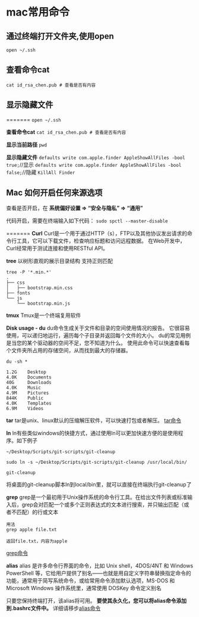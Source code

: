 # mac常用命令

**通过终端打开文件夹,使用open**
----
`open ~/.ssh`

**查看命令cat**
----
`cat id_rsa_chen.pub # 查看是否有内容`

**显示隐藏文件**
----
=======
`open ~/.ssh`

**查看命令cat**
`cat id_rsa_chen.pub # 查看是否有内容`

**显示当前路径**
`pwd`

**显示隐藏文件**
`defaults write com.apple.finder AppleShowAllFiles -bool true;`//显示
`defaults write com.apple.finder AppleShowAllFiles -bool false;`//隐藏
`KillAll Finder`

**Mac 如何开启任何来源选项**
----
查看是否开启，在 **系统偏好设置 => “安全与隐私” => “通用”**

代码开启，需要在终端输入如下代码：
`sudo spctl --master-disable`

=======
**Curl**
Curl是一个用于通过HTTP（s），FTP以及其他协议发出请求的命令行工具，它可以下载文件，检查响应标题和访问远程数据。
在Web开发中，Curl经常用于测试连接和使用RESTful API。

**tree**
以树形直观的展示目录结构
支持正则匹配
```
tree -P '*.min.*'
.
├── css
│   ├── bootstrap.min.css
├── fonts
└── js
    └── bootstrap.min.js
```
**tmux**
Tmux是一个终端复用软件

**Disk usage - du**
du命令生成关于文件和目录的空间使用情况的报告。 它很容易使用，可以递归地运行，遍历每个子目录并返回每个文件的大小。
du的常见用例是当您的某个驱动器的空间不足，您不知道为什么。 使用此命令可以快速查看每个文件夹所占用的存储空间，从而找到最大的存储器。
```
du -sh *

1.2G    Desktop
4.0K    Documents
40G     Downloads
4.0K    Music
4.9M    Pictures
844K    Public
4.0K    Templates
6.9M    Videos
```

**tar**
tar是unix、linux默认的压缩解压软件，可以快速打包或者解压。
[tar命令](http://man.linuxde.net/tar)

**ln**
ln有些类似windows的快捷方式，通过使用ln可以更加快速方便的是使用程序。如下例子
```
~/Desktop/Scripts/git-scripts/git-cleanup

sudo ln -s ~/Desktop/Scripts/git-scripts/git-cleanup /usr/local/bin/

git-cleanup
```
将桌面的git-cleanup脚本ln到local/bin里，就可以直接在终端执行git-cleanup了

**grep**
grep是一个最初用于Unix操作系统的命令行工具。在给出文件列表或标准输入后，grep会对匹配一个或多个正则表达式的文本进行搜索，并只输出匹配（或者不匹配）的行或文本
```
用法
grep apple file.txt

返回file.txt，内容为apple
```
[grep命令](http://man.linuxde.net/grep)

**alias**
alias 是许多命令行界面的命令，比如 Unix shell，4DOS/4NT 和 Windows PowerShell 等，它给用户提供了别名——也就是用自定义字符串替换指定命令的功能，通常用于简写系统命令，或给常用命令添加默认选项，MS-DOS 和 Microsoft Windows 操作系统里，通常使用 DOSKey 命令定义别名

只要您保持终端打开，该alias将可用。 **要使其永久化，您可以将alias命令添加到.bashrc文件中。**
详细请移步[alias命令](http://man.linuxde.net/alias)



